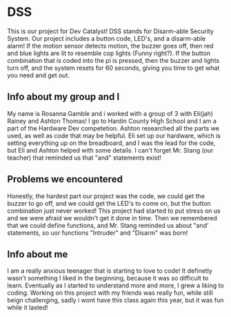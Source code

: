 # DSS
This is our project for Dev Catalyst! DSS stands for Disarm-able Security System. Our project includes a button code, LED's, and a disarm-able alarm! If the motion sensor detects motion, the buzzer goes off, then red and blue lights are lit to resemble cop lights (Funny right?). If the button combination that is coded into the pi is pressed, then the buzzer and lights turn off, and the system resets for 60 seconds, giving you time to get what you need and get out.

## Info about my group and I
My name is Rosanna Gamble and i worked with a group of 3 with Eli(jah) Rainey and Ashton Thomas!
I go to Hardin County High School and I am a part of the Hardware Dev competetion.
Ashton researched all the parts we used, as well as code that may be helpful. Eli set up our hardware, which is setting everything up on the breadboard, and I was the lead for the code, but Eli and Ashton helped with some details. I can't forget Mr. Stang (our teacher) that reminded us that "and" statements exist!

## Problems we encountered
Honestly, the hardest part our project was the code, we could get the buzzer to go off, and we could get the LED's to come on, but the button combination just never worked! This project had started to put stress on us and we were afraid we wouldn't get it done in time. Then we remembered that we could define functions, and Mr. Stang reminded us about "and' statements, so uor functions "Intruder" and "Disarm" was born!

## Info about me
I am a really anxious teenager that is starting to love to code! It definetly wasn't something I liked in the beginning, because it was so difficult to learn. Eventually as I started to understand more and more, I grew a liking to coding. Working on this project with my friends was really fun, while still beign challenging, sadly i wont have this class again this year, but it was fun while it lasted!

